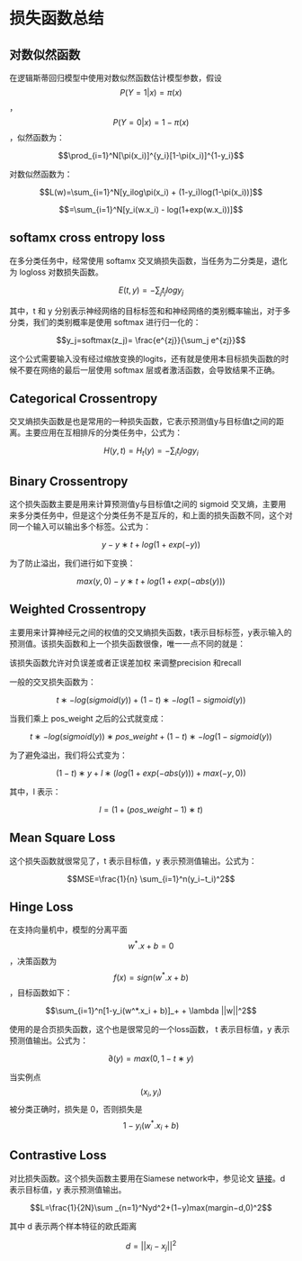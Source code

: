 # 损失函数总结

## 对数似然函数
在逻辑斯蒂回归模型中使用对数似然函数估计模型参数，假设 $$P(Y=1|x)=\pi(x)$$，$$P(Y=0|x)=1-\pi(x)$$，似然函数为：

$$\prod_{i=1}^N[\pi(x_i)]^{y_i}[1-\pi(x_i)]^{1-y_i}$$

对数似然函数为：

$$L(w)=\sum_{i=1}^N[y_ilog\pi(x_i) + (1-y_i)log(1-\pi(x_i))]$$

$$=\sum_{i=1}^N[y_i(w.x_i) - log(1+exp(w.x_i))]$$


## softamx cross entropy loss
在多分类任务中，经常使用 softamx 交叉熵损失函数，当任务为二分类是，退化为 logloss 对数损失函数。

$$E(t,y)=−\sum _jt_jlog y_j$$

其中，t 和 y 分别表示神经网络的目标标签和和神经网络的类别概率输出，对于多分类，我们的类别概率是使用 softmax 进行归一化的：

$$y_j=softmax(z_j)= \frac{e^{zj}}{\sum_j e^{zj}}$$

这个公式需要输入没有经过缩放变换的logits，还有就是使用本目标损失函数的时候不要在网络的最后一层使用 softmax 层或者激活函数，会导致结果不正确。

## Categorical Crossentropy
交叉熵损失函数是也是常用的一种损失函数，它表示预测值y与目标值t之间的距离。主要应用在互相排斥的分类任务中，公式为： 

$$H(y,t)=H_t(y)=−\sum _it_i log y_i$$

## Binary Crossentropy
这个损失函数主要是用来计算预测值y与目标值t之间的 sigmoid 交叉熵，主要用来多分类任务中，但是这个分类任务不是互斥的，和上面的损失函数不同，这个对同一个输入可以输出多个标签。公式为： 

$$y−y∗t+log(1+exp(−y))$$

为了防止溢出，我们进行如下变换： 

$$ max(y,0)−y∗t+log(1+exp(−abs(y)))$$

## Weighted Crossentropy
主要用来计算神经元之间的权值的交叉熵损失函数，t表示目标标签，y表示输入的预测值。该损失函数和上一个损失函数很像，唯一一点不同的就是：

该损失函数允许对负误差或者正误差加权 来调整precision 和recall

一般的交叉损失函数为： 

$$t∗−log(sigmoid(y))+(1−t)∗−log(1−sigmoid(y))$$

当我们乘上 pos_weight 之后的公式就变成：
 
$$t∗−log(sigmoid(y))∗pos\_weight+(1−t)∗−log(1−sigmoid(y))$$

为了避免溢出，我们将公式变为：

$$(1−t)∗y+l∗(log(1+exp(−abs(y)))+max(−y,0))$$

其中，l 表示： 

$$l=(1+(pos\_weight−1)∗t)$$

## Mean Square Loss
这个损失函数就很常见了，t 表示目标值，y 表示预测值输出。公式为： 

$$MSE=\frac{1}{n} \sum_{i=1}^n(y_i−t_i)^2$$

## Hinge Loss
在支持向量机中，模型的分离平面 $$w^*.x + b = 0$$，决策函数为 $$f(x)=sign(w^*.x + b)$$，目标函数如下：

$$\sum_{i=1}^n[1-y_i(w^*.x_i + b)]_+ + \lambda ||w||^2$$

使用的是合页损失函数，这个也是很常见的一个loss函数， t 表示目标值，y 表示预测值输出。公式为： 

$$\partial (y)=max(0, 1−t∗y)$$

当实例点$$(x_i,y_i)$$被分类正确时，损失是 0，否则损失是 $$1-y_i(w^*.x_i + b)$$

## Contrastive Loss
对比损失函数。这个损失函数主要用在Siamese network中，参见论文 [链接](http://yann.lecun.com/exdb/publis/pdf/chopra-05.pdf)。d 表示目标值，y 表示预测值输出。 

$$L=\frac{1}{2N}\sum _{n=1}^Nyd^2+(1−y)max(margin−d,0)^2$$

其中 d 表示两个样本特征的欧氏距离 

$$d=||x_i−x_j||^2$$